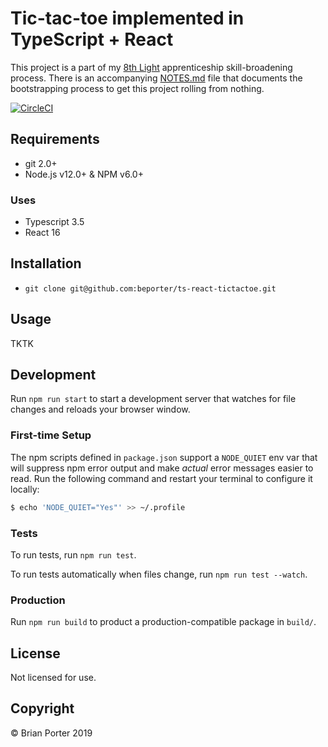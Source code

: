 # Tic-tac-toe implemented in TypeScript + React

This project is a part of my [8th Light](https://8thlight.com/) apprenticeship skill-broadening process. There is an accompanying [NOTES.md](NOTES.md) file that documents the bootstrapping process to get this project rolling from nothing.

[![CircleCI](https://circleci.com/gh/beporter/ts-react-tictactoe.svg?style=svg)](https://circleci.com/gh/beporter/ts-react-tictactoe)


## Requirements

* git 2.0+
* Node.js v12.0+ & NPM v6.0+


### Uses

* Typescript 3.5
* React 16


## Installation

* `git clone git@github.com:beporter/ts-react-tictactoe.git`


## Usage

TKTK


## Development

Run `npm run start` to start a development server that watches for file changes and reloads your browser window.


### First-time Setup

The npm scripts defined in `package.json` support a `NODE_QUIET` env var that will suppress npm error output and make _actual_ error messages easier to read. Run the following command and restart your terminal to configure it locally:

```bash
$ echo 'NODE_QUIET="Yes"' >> ~/.profile
```


### Tests

To run tests, run `npm run test`.

To run tests automatically when files change, run `npm run test --watch`.


### Production

Run `npm run build` to product a production-compatible package in `build/`.


## License

Not licensed for use.


## Copyright

&copy; Brian Porter 2019
